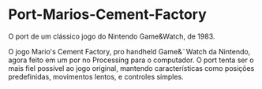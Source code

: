 # Port-Marios-Cement-Factory
O port de um clássico jogo do Nintendo Game&amp;Watch, de 1983.

O jogo Mario's Cement Factory, pro handheld Game&¨Watch da Nintendo, agora feito em um por no Processing para o computador. O port tenta ser o mais fiel possível ao jogo original, mantendo características como posições predefinidas, movimentos lentos, e controles simples. 

